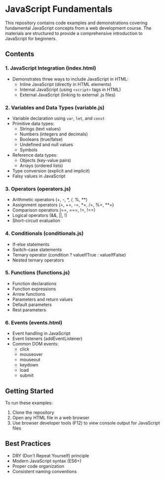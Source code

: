 # JavaScript Fundamentals

This repository contains code examples and demonstrations covering fundamental JavaScript concepts from a web development course. The materials are structured to provide a comprehensive introduction to JavaScript for beginners.

## Contents

### 1. JavaScript Integration (index.html)
* Demonstrates three ways to include JavaScript in HTML:
   * Inline JavaScript (directly in HTML elements)
   * Internal JavaScript (using `<script>` tags in HTML)
   * External JavaScript (linking to external .js files)

### 2. Variables and Data Types (variable.js)
* Variable declaration using `var`, `let`, and `const`
* Primitive data types:
   * Strings (text values)
   * Numbers (integers and decimals)
   * Booleans (true/false)
   * Undefined and null values
   * Symbols
* Reference data types:
   * Objects (key-value pairs)
   * Arrays (ordered lists)
* Type conversion (explicit and implicit)
* Falsy values in JavaScript

### 3. Operators (operators.js)
* Arithmetic operators (+, -, *, /, %, **)
* Assignment operators (=, +=, -=, *=, /=, %=, **=)
* Comparison operators (==, ===, !=, !==)
* Logical operators (&&, ||, !)
* Short-circuit evaluation

### 4. Conditionals (conditionals.js)
* If-else statements
* Switch-case statements
* Ternary operator (condition ? valueIfTrue : valueIfFalse)
* Nested ternary operators

### 5. Functions (functions.js)
* Function declarations
* Function expressions
* Arrow functions
* Parameters and return values
* Default parameters
* Rest parameters

### 6. Events (events.html)
* Event handling in JavaScript
* Event listeners (addEventListener)
* Common DOM events:
   * click
   * mouseover
   * mouseout
   * keydown
   * load
   * submit

## Getting Started

To run these examples:
1. Clone the repository
2. Open any HTML file in a web browser
3. Use browser developer tools (F12) to view console output for JavaScript files

## Best Practices

* DRY (Don't Repeat Yourself) principle
* Modern JavaScript syntax (ES6+)
* Proper code organization
* Consistent naming conventions